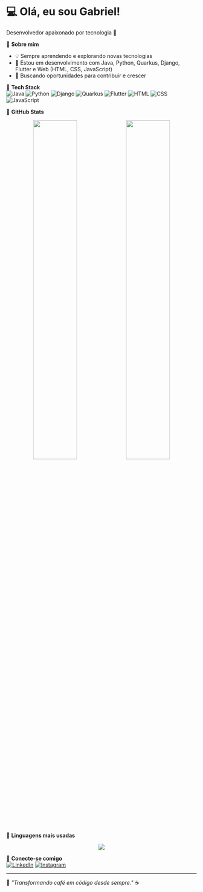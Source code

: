 # 💻 Olá, eu sou Gabriel! 
Desenvolvedor apaixonado por tecnologia 🚀  

🔹 **Sobre mim** 
- 💡 Sempre aprendendo e explorando novas tecnologias  
- 📌 Estou em desenvolvimento com Java, Python, Quarkus, Django, Flutter e Web (HTML, CSS, JavaScript)  
- 🎯 Buscando oportunidades para contribuir e crescer  

🔹 **Tech Stack**  
![Java](https://img.shields.io/badge/-Java-007396?style=flat-square&logo=java&logoColor=white)
![Python](https://img.shields.io/badge/-Python-3776AB?style=flat-square&logo=python&logoColor=white)
![Django](https://img.shields.io/badge/-Django-092E20?style=flat-square&logo=django&logoColor=white)
![Quarkus](https://img.shields.io/badge/-Quarkus-4695EB?style=flat-square&logo=quarkus&logoColor=white)
![Flutter](https://img.shields.io/badge/-Flutter-02569B?style=flat-square&logo=flutter&logoColor=white)
![HTML](https://img.shields.io/badge/-HTML-E34F26?style=flat-square&logo=html5&logoColor=white)
![CSS](https://img.shields.io/badge/-CSS-1572B6?style=flat-square&logo=css3&logoColor=white)
![JavaScript](https://img.shields.io/badge/-JavaScript-F7DF1E?style=flat-square&logo=javascript&logoColor=black)

🔹 **GitHub Stats**  
<p align="center">
  <img width="48%" src="https://github-readme-stats.vercel.app/api?username=BielGG9&show_icons=true&theme=tokyonight" />
  <img width="48%" src="https://github-readme-streak-stats.herokuapp.com/?user=BielGG9&theme=tokyonight" />
</p>

🔹 **Linguagens mais usadas**  
<p align="center">
  <img src="https://github-readme-stats.vercel.app/api/top-langs/?username=BielGG9&layout=compact&theme=tokyonight" />
</p>

🔹 **Conecte-se comigo**  
[![LinkedIn](https://img.shields.io/badge/-LinkedIn-0077B5?style=flat-square&logo=linkedin&logoColor=white)](https://www.linkedin.com/in/gabriel-magalhães-94a68a28a/)
[![Instagram](https://img.shields.io/badge/-Instagram-E4405F?style=flat-square&logo=instagram&logoColor=white)](https://www.instagram.com/gahbochechas2/)

---
🚀 *"Transformando café em código desde sempre."* ☕
